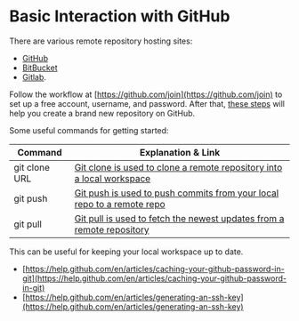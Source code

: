 # Basic Interaction with GitHub

There are various remote repository hosting sites:

* [GitHub](http://github.com/)
* [BitBucket](https://bitbucket.org/product)
* [Gitlab](https://gitlab.com/).

Follow the workflow at [https://github.com/join](https://github.com/join) to set up a free account, username, and password. After that, [these steps](https://help.github.com/articles/create-a-repo/) will help you create a brand new repository on GitHub.

Some useful commands for getting started:

| Command       | Explanation & Link                                                                                       |
| ------------- | -------------------------------------------------------------------------------------------------------- |
| git clone URL | [Git clone is used to clone a remote repository into a local workspace](https://git-scm.com/docs/git-clone) |
| git push      | [Git push is used to push commits from your local repo to a remote repo](https://git-scm.com/docs/git-push) |
| git pull      | [Git pull is used to fetch the newest updates from a remote repository](https://git-scm.com/docs/git-pull)  |

This can be useful for keeping your local workspace up to date.

* [https://help.github.com/en/articles/caching-your-github-password-in-git](https://help.github.com/en/articles/caching-your-github-password-in-git)
* [https://help.github.com/en/articles/generating-an-ssh-key](https://help.github.com/en/articles/generating-an-ssh-key)
